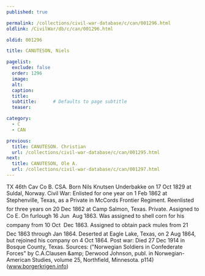 ```yaml
---
published: true

permalink: /collections/civil-war-database/c/can/001296.html
oldlink: /CivilWar/db/c/can/001296.html

oldid: 001296

title: CANUTESON, Niels

pagelist:
  exclude: false
  order: 1296
  image: 
  alt:
  caption:
  title:
  subtitle:      # Defaults to page subtitle
  teaser:

category: 
  - C 
  - CAN

previous:
  title: CANUTESON. Christian
  url: /collections/civil-war-database/c/can/001295.html  
next:
  title: CANUTESON, Ole A.
  url: /collections/civil-war-database/c/can/001297.html   
---
```

TX 46th Cav Co B. CSA. Born Nils Knutsen Underbakke on 17 Oct 1829 at Suldal, Norway. Civil War: Enlisted for one year on 1 Feb 1862 at Stephenville, Texas, as a Private in McCord&#146;s Frontier Regiment. Reenlisted for three years on 20 Dec 1862 at Camp Salmon, Texas. Private. Assigned to Co E. On furlough 16 Jun &#150; Aug 1863. Was assigned to shell corn for his company from 10 Oct &#150; Dec 1863. Assigned to obtain pack mules from 21 Dec 1863 through Jan 1864. Deserted at Eagle Lake, Texas, on 2 Aug 1864, but rejoined his company on 4 Oct 1864. Post war: Died 27 Dec 1914 in Bosque County, Texas. Sources: (&quot;Norwegian Soldiers in Confederate Forces&quot; by C.A.Clausen &amp;amp; Derwood Johnson, publ. in Norwegian-American Studies, volume 25, Northfield, Minnesota. p114) (www.borgerkrigen.info)